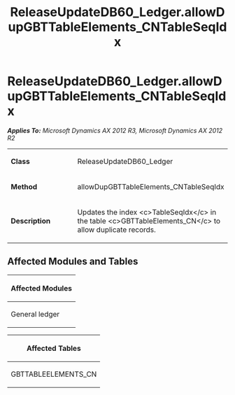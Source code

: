 ﻿---
title: ReleaseUpdateDB60_Ledger.allowDupGBTTableElements_CNTableSeqIdx
TOCTitle: ReleaseUpdateDB60_Ledger.allowDupGBTTableElements_CNTableSeqIdx
ms:assetid: 38a96391-a410-de39-35b3-ae1212d0c91b
ms:mtpsurl: https://msdn.microsoft.com/en-us/library/JJ685213(v=AX.60)
ms:contentKeyID: 49707667
ms.date: 05/18/2015
mtps_version: v=AX.60
---

# ReleaseUpdateDB60\_Ledger.allowDupGBTTableElements\_CNTableSeqIdx 


_**Applies To:** Microsoft Dynamics AX 2012 R3, Microsoft Dynamics AX 2012 R2_

<table>
<colgroup>
<col style="width: 50%" />
<col style="width: 50%" />
</colgroup>
<tbody>
<tr class="odd">
<td><p><strong>Class</strong></p></td>
<td><p>ReleaseUpdateDB60_Ledger</p></td>
</tr>
<tr class="even">
<td><p><strong>Method</strong></p></td>
<td><p>allowDupGBTTableElements_CNTableSeqIdx</p></td>
</tr>
<tr class="odd">
<td><p><strong>Description</strong></p></td>
<td><p>Updates the index &lt;c&gt;TableSeqIdx&lt;/c&gt; in the table &lt;c&gt;GBTTableElements_CN&lt;/c&gt; to allow duplicate records.</p></td>
</tr>
</tbody>
</table>


## Affected Modules and Tables

<table>
<colgroup>
<col style="width: 100%" />
</colgroup>
<thead>
<tr class="header">
<th><p>Affected Modules</p></th>
</tr>
</thead>
<tbody>
<tr class="odd">
<td><p>General ledger</p></td>
</tr>
</tbody>
</table>


<table>
<colgroup>
<col style="width: 100%" />
</colgroup>
<thead>
<tr class="header">
<th><p>Affected Tables</p></th>
</tr>
</thead>
<tbody>
<tr class="odd">
<td><p>GBTTABLEELEMENTS_CN</p></td>
</tr>
</tbody>
</table>

  


